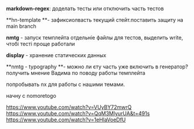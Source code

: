 **markdown-regex**: доделать тесты или отключить часть тестов

**hn-template **- зафиксиолвасть текущий стейт.поставить защиту на main branch


**nmtg** - запуск темплейта
отдельніе файлы для тестов,
выделить write, чтобі тесті проще работали

**display** - хранение статических данных


**nmtg - typography **- можно ли єту часть уже включить в генератор?
получить мнение Вадима по поводу работы темплейта


попробывать nx для работы с нашими темами.

начну с nomoretogo

https://www.youtube.com/watch?v=VUyBY72mwrQ
https://www.youtube.com/watch?v=QqM3MlyurUA&t=491s
https://www.youtube.com/watch?v=1eHlaVoeDfU
